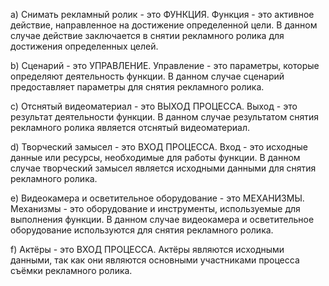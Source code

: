 
a) Снимать рекламный ролик - это ФУНКЦИЯ. Функция - это активное действие, направленное на достижение определенной цели. В данном случае действие заключается в снятии рекламного ролика для достижения определенных целей.

b) Сценарий - это УПРАВЛЕНИЕ. Управление - это параметры, которые определяют деятельность функции. В данном случае сценарий предоставляет параметры для снятия рекламного ролика.

c) Отснятый видеоматериал - это ВЫХОД ПРОЦЕССА. Выход - это результат деятельности функции. В данном случае результатом снятия рекламного ролика является отснятый видеоматериал.

d) Творческий замысел - это ВХОД ПРОЦЕССА. Вход - это исходные данные или ресурсы, необходимые для работы функции. В данном случае творческий замысел является исходными данными для снятия рекламного ролика.

e) Видеокамера и осветительное оборудование - это МЕХАНИЗМЫ. Механизмы - это оборудование и инструменты, используемые для выполнения функции. В данном случае видеокамера и осветительное оборудование используются для снятия рекламного ролика.

f) Актёры - это ВХОД ПРОЦЕССА. Актёры являются исходными данными, так как они являются основными участниками процесса съёмки рекламного ролика.